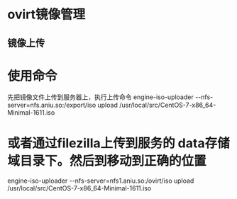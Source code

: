 # ovirt镜像管理

## 镜像上传

# 使用命令
先把镜像文件上传到服务器上，执行上传命令
engine-iso-uploader --nfs-server=nfs.aniu.so:/export/iso upload /usr/local/src/CentOS-7-x86_64-Minimal-1611.iso

# 或者通过filezilla上传到服务的 data存储域目录下。然后到移动到正确的位置


engine-iso-uploader --nfs-server=nfs1.aniu.so:/ovirt/iso upload /usr/local/src/CentOS-7-x86_64-Minimal-1611.iso




  
